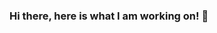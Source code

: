 ### Hi there, here is what I am working on! 👋

<!--
**AlamoFrancisco/AlamoFrancisco** is a ✨ _special_ ✨ repository because its `README.md` (this file) appears on your GitHub profile.

Here are some ideas to get you started:

- 🔭 I’m currently working on ... BSc Sociology with Data Science
- 🌱 I’m currently learning ... R Studio
- 👯 I’m looking to collaborate on ... R Studio
- 🤔 I’m looking for help with ... AWS
- 💬 Ask me about ... Anything
- 📫 How to reach me: ... [LinkedIn Francisco Alamo](https://www.linkedin.com/in/francisco-antonio-alamo-rios-04a3a363/)
- 😄 Pronouns: ... He/Him
- ⚡ Fun fact: ... I am half Venezuelan
-->
